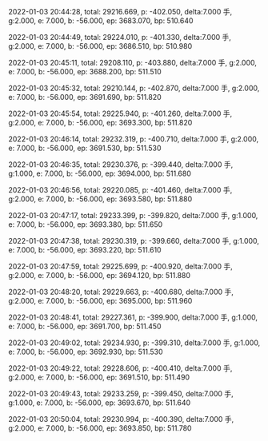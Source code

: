 2022-01-03 20:44:28, total: 29216.669, p: -402.050, delta:7.000 手, g:2.000, e: 7.000, b: -56.000, ep: 3683.070, bp: 510.640

2022-01-03 20:44:49, total: 29224.010, p: -401.330, delta:7.000 手, g:2.000, e: 7.000, b: -56.000, ep: 3686.510, bp: 510.980

2022-01-03 20:45:11, total: 29208.110, p: -403.880, delta:7.000 手, g:2.000, e: 7.000, b: -56.000, ep: 3688.200, bp: 511.510

2022-01-03 20:45:32, total: 29210.144, p: -402.870, delta:7.000 手, g:2.000, e: 7.000, b: -56.000, ep: 3691.690, bp: 511.820

2022-01-03 20:45:54, total: 29225.940, p: -401.260, delta:7.000 手, g:2.000, e: 7.000, b: -56.000, ep: 3693.300, bp: 511.820

2022-01-03 20:46:14, total: 29232.319, p: -400.710, delta:7.000 手, g:2.000, e: 7.000, b: -56.000, ep: 3691.530, bp: 511.530

2022-01-03 20:46:35, total: 29230.376, p: -399.440, delta:7.000 手, g:1.000, e: 7.000, b: -56.000, ep: 3694.000, bp: 511.680

2022-01-03 20:46:56, total: 29220.085, p: -401.460, delta:7.000 手, g:2.000, e: 7.000, b: -56.000, ep: 3693.580, bp: 511.880

2022-01-03 20:47:17, total: 29233.399, p: -399.820, delta:7.000 手, g:1.000, e: 7.000, b: -56.000, ep: 3693.380, bp: 511.650

2022-01-03 20:47:38, total: 29230.319, p: -399.660, delta:7.000 手, g:1.000, e: 7.000, b: -56.000, ep: 3693.220, bp: 511.610

2022-01-03 20:47:59, total: 29225.699, p: -400.920, delta:7.000 手, g:2.000, e: 7.000, b: -56.000, ep: 3694.120, bp: 511.880

2022-01-03 20:48:20, total: 29229.663, p: -400.680, delta:7.000 手, g:2.000, e: 7.000, b: -56.000, ep: 3695.000, bp: 511.960

2022-01-03 20:48:41, total: 29227.361, p: -399.900, delta:7.000 手, g:1.000, e: 7.000, b: -56.000, ep: 3691.700, bp: 511.450

2022-01-03 20:49:02, total: 29234.930, p: -399.310, delta:7.000 手, g:1.000, e: 7.000, b: -56.000, ep: 3692.930, bp: 511.530

2022-01-03 20:49:22, total: 29228.606, p: -400.410, delta:7.000 手, g:2.000, e: 7.000, b: -56.000, ep: 3691.510, bp: 511.490

2022-01-03 20:49:43, total: 29233.259, p: -399.450, delta:7.000 手, g:1.000, e: 7.000, b: -56.000, ep: 3693.670, bp: 511.640

2022-01-03 20:50:04, total: 29230.994, p: -400.390, delta:7.000 手, g:2.000, e: 7.000, b: -56.000, ep: 3693.850, bp: 511.780